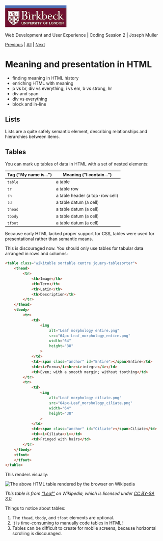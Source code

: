 ![Birkbeck, University of London](images/birkbeck-logo.jpg)

Web Development and User Experience | Coding Session 2 | Joseph Muller

[Previous](behind-the-scenes-html.md) | [All](README.md) | [Next](workshop-2.md)

# Meaning and presentation in HTML
- finding meaning in HTML history
- enriching HTML with meaning
- p vs br, div vs everything, i vs em, b vs strong, hr
- div and span
- div vs everything
- block and in-line

## Lists
Lists are a quite safely semantic element, describing relationships and hierarchies between items.



## Tables
You can mark up tables of data in HTML with a set of nested elements:

| Tag (“My name is...”) | Meaning (“I contain...”) |
| --------------------- | ------------------------ |
`table` | a table
`tr` | a table row
`th` | a table header (a top-row cell)
`td` | a table datum (a cell)
`thead` | a table datum (a cell)
`tbody` | a table datum (a cell)
`tfoot` | a table datum (a cell)

Because early HTML lacked proper support for CSS, tables were used for presentational rather than semantic means.

This is discouraged now. You should only use tables for tabular data arranged in rows and columns:

```html
<table class="wikitable sortable centre jquery-tablesorter">
    <thead>
        <tr>
            <th>Image</th>
            <th>Term</th>
            <th>Latin</th>
            <th>Description</th>
        </tr>
    </thead>
    <tbody>
        <tr>
            <td>
                <img
                    alt="Leaf morphology entire.png"
                    src="64px-Leaf_morphology_entire.png"
                    width="64"
                    height="38"
                >
            </td>
            <td><span class="anchor" id="Entire"></span>Entire</td>
            <td><i>Forma</i><br><i>integra</i></td>
            <td>Even; with a smooth margin; without toothing</td>
        </tr>
        <tr>
            <td>
                <img
                    alt="Leaf morphology ciliate.png"
                    src="64px-Leaf_morphology_ciliate.png"
                    width="64"
                    height="38"
                >
            </td>
            <td><span class="anchor" id="Ciliate"></span>Ciliate</td>
            <td><i>Ciliata</i></td>
            <td>Fringed with hairs</td>
        </tr>
    </tbody>
    <tfoot>
    </tfoot>
</table>
```

This renders visually:

![The above HTML table rendered by the browser on Wikipedia](leaf-table.png)

*This table is from [“Leaf”](https://en.wikipedia.org/wiki/Leaf) on Wikipedia, which is licensed under [CC BY-SA 3.0](https://creativecommons.org/licenses/by-sa/2.0/?ref=openverse)*

Things to notice about tables:

1. The `thead`, `tbody`, and `tfoot` elements are optional.
2. It is time-consuming to manually code tables in HTML!
3. Tables can be difficult to create for mobile screens, because horizontal scrolling is discouraged.
